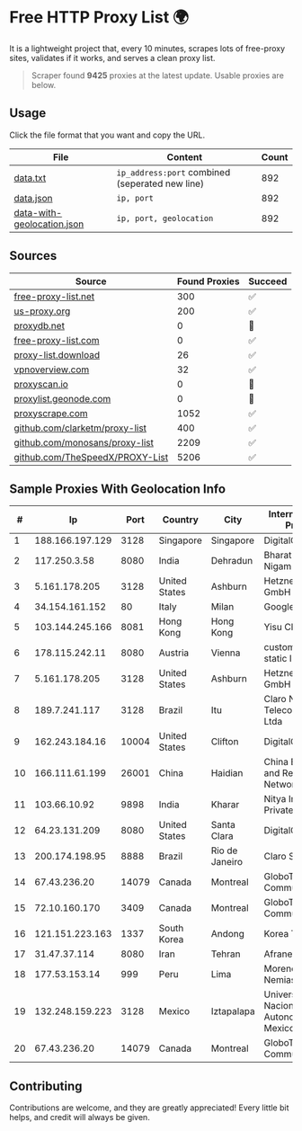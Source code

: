 
# Free HTTP Proxy List 🌍

It is a lightweight project that, every 10 minutes, scrapes lots of free-proxy sites, validates if it works, and serves a clean proxy list.


> Scraper found **9425** proxies at the latest update. Usable proxies are below.

## Usage

Click the file format that you want and copy the URL.


|File|Content|Count|
|----|-------|-----|
|[data.txt](https://raw.githubusercontent.com/themiralay/Proxy-List-World/master/data.txt)|`ip_address:port` combined (seperated new line)|892|
|[data.json](https://raw.githubusercontent.com/themiralay/Proxy-List-World/master/data.json)|`ip, port`|892|
|[data-with-geolocation.json](https://raw.githubusercontent.com/themiralay/Proxy-List-World/master/data-with-geolocation.json)|`ip, port, geolocation`|892|

## Sources

|Source|Found Proxies|Succeed|
|------|-------------|-------|
|[free-proxy-list.net](https://free-proxy-list.net)|300|✅|
|[us-proxy.org](https://www.us-proxy.org)|200|✅|
|[proxydb.net](http://proxydb.net)|0|🚫|
|[free-proxy-list.com](https://free-proxy-list.com/?page=&port=&type%5B%5D=http&type%5B%5D=https&up_time=0&search=Search)|0|✅|
|[proxy-list.download](https://www.proxy-list.download/HTTP)|26|✅|
|[vpnoverview.com](https://vpnoverview.com/privacy/anonymous-browsing/free-proxy-servers)|32|✅|
|[proxyscan.io](https://www.proxyscan.io)|0|🚫|
|[proxylist.geonode.com](https://proxylist.geonode.com/api/proxy-list?limit=300&page=1&sort_by=lastChecked&sort_type=desc&protocols=http,https)|0|🚫|
|[proxyscrape.com](https://api.proxyscrape.com/v2/?request=displayproxies&protocol=http&timeout=10000&country=all&ssl=all&anonymity=all)|1052|✅|
|[github.com/clarketm/proxy-list](https://raw.githubusercontent.com/clarketm/proxy-list/master/proxy-list-raw.txt)|400|✅|
|[github.com/monosans/proxy-list](https://raw.githubusercontent.com/monosans/proxy-list/main/proxies/http.txt)|2209|✅|
|[github.com/TheSpeedX/PROXY-List](https://raw.githubusercontent.com/TheSpeedX/PROXY-List/master/http.txt)|5206|✅|


## Sample Proxies With Geolocation Info

|#|Ip|Port|Country|City|Internet Service Provider|
|-|--|----|-------|----|-------------------------|
|1|188.166.197.129|3128|Singapore|Singapore|DigitalOcean, LLC|
|2|117.250.3.58|8080|India|Dehradun|Bharat Sanchar Nigam Ltd|
|3|5.161.178.205|3128|United States|Ashburn|Hetzner Online GmbH|
|4|34.154.161.152|80|Italy|Milan|Google LLC|
|5|103.144.245.166|8081|Hong Kong|Hong Kong|Yisu Cloud LTD|
|6|178.115.242.11|8080|Austria|Vienna|customers with static IP|
|7|5.161.178.205|3128|United States|Ashburn|Hetzner Online GmbH|
|8|189.7.241.117|3128|Brazil|Itu|Claro NXT Telecomunicacoes Ltda|
|9|162.243.184.16|10004|United States|Clifton|DigitalOcean, LLC|
|10|166.111.61.199|26001|China|Haidian|China Education and Research Network Center|
|11|103.66.10.92|9898|India|Kharar|Nitya Internet Private Limited|
|12|64.23.131.209|8080|United States|Santa Clara|DigitalOcean, LLC|
|13|200.174.198.95|8888|Brazil|Rio de Janeiro|Claro S.A|
|14|67.43.236.20|14079|Canada|Montreal|GloboTech Communications|
|15|72.10.160.170|3409|Canada|Montreal|GloboTech Communications|
|16|121.151.223.163|1337|South Korea|Andong|Korea Telecom|
|17|31.47.37.114|8080|Iran|Tehran|Afranet|
|18|177.53.153.14|999|Peru|Lima|Moreno Yanoc Nemias Bernardo|
|19|132.248.159.223|3128|Mexico|Iztapalapa|Universidad Nacional Autonoma de Mexico|
|20|67.43.236.20|14079|Canada|Montreal|GloboTech Communications|



## Contributing

Contributions are welcome, and they are greatly appreciated! Every
little bit helps, and credit will always be given.


